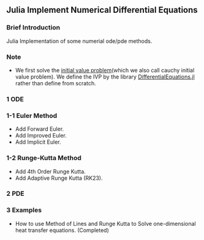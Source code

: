 ## Julia Implement Numerical Differential Equations

### Brief Introduction
Julia Implementation of some numerial ode/pde methods.

### Note
- We first solve the [initial value problem](https://en.wikipedia.org/wiki/Initial_value_problem#:~:text=In%20multivariable%20calculus%2C%20an%20initial,solving%20an%20initial%20value%20problem.)(which we also call cauchy initial value problem). We define the IVP by the library [DifferentialEquations.jl](https://docs.sciml.ai/DiffEqDocs/stable/) rather than define from scratch.


### 1 ODE

### 1-1 Euler Method 
- Add Forward Euler.
- Add Improved Euler.
- Add Implicit Euler.

### 1-2 Runge-Kutta Method
- Add 4th Order Runge Kutta.
- Add Adaptive Runge Kutta (RK23).

### 2 PDE

### 3 Examples
- How to use Method of Lines and Runge Kutta to Solve one-dimensional heat transfer equations. (Completed)

